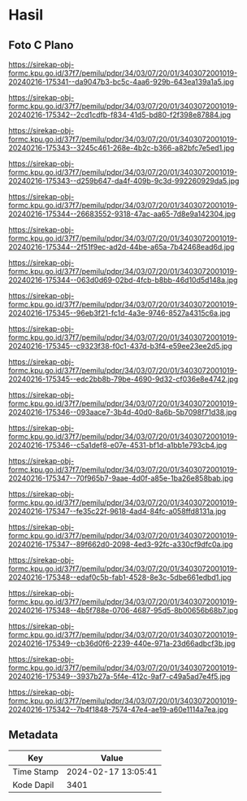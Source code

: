 # Hasil

## Foto C Plano

https://sirekap-obj-formc.kpu.go.id/37f7/pemilu/pdpr/34/03/07/20/01/3403072001019-20240216-175341--da9047b3-bc5c-4aa6-929b-643ea139a1a5.jpg

https://sirekap-obj-formc.kpu.go.id/37f7/pemilu/pdpr/34/03/07/20/01/3403072001019-20240216-175342--2cd1cdfb-f834-41d5-bd80-f2f398e87884.jpg

https://sirekap-obj-formc.kpu.go.id/37f7/pemilu/pdpr/34/03/07/20/01/3403072001019-20240216-175343--3245c461-268e-4b2c-b366-a82bfc7e5ed1.jpg

https://sirekap-obj-formc.kpu.go.id/37f7/pemilu/pdpr/34/03/07/20/01/3403072001019-20240216-175343--d259b647-da4f-409b-9c3d-992260929da5.jpg

https://sirekap-obj-formc.kpu.go.id/37f7/pemilu/pdpr/34/03/07/20/01/3403072001019-20240216-175344--26683552-9318-47ac-aa65-7d8e9a142304.jpg

https://sirekap-obj-formc.kpu.go.id/37f7/pemilu/pdpr/34/03/07/20/01/3403072001019-20240216-175344--2f51f9ec-ad2d-44be-a65a-7b42468ead6d.jpg

https://sirekap-obj-formc.kpu.go.id/37f7/pemilu/pdpr/34/03/07/20/01/3403072001019-20240216-175344--063d0d69-02bd-4fcb-b8bb-46d10d5d148a.jpg

https://sirekap-obj-formc.kpu.go.id/37f7/pemilu/pdpr/34/03/07/20/01/3403072001019-20240216-175345--96eb3f21-fc1d-4a3e-9746-8527a4315c6a.jpg

https://sirekap-obj-formc.kpu.go.id/37f7/pemilu/pdpr/34/03/07/20/01/3403072001019-20240216-175345--c9323f38-f0c1-437d-b3f4-e59ee23ee2d5.jpg

https://sirekap-obj-formc.kpu.go.id/37f7/pemilu/pdpr/34/03/07/20/01/3403072001019-20240216-175345--edc2bb8b-79be-4690-9d32-cf036e8e4742.jpg

https://sirekap-obj-formc.kpu.go.id/37f7/pemilu/pdpr/34/03/07/20/01/3403072001019-20240216-175346--093aace7-3b4d-40d0-8a6b-5b7098f71d38.jpg

https://sirekap-obj-formc.kpu.go.id/37f7/pemilu/pdpr/34/03/07/20/01/3403072001019-20240216-175346--c5a1def8-e07e-4531-bf1d-a1bb1e793cb4.jpg

https://sirekap-obj-formc.kpu.go.id/37f7/pemilu/pdpr/34/03/07/20/01/3403072001019-20240216-175347--70f965b7-9aae-4d0f-a85e-1ba26e858bab.jpg

https://sirekap-obj-formc.kpu.go.id/37f7/pemilu/pdpr/34/03/07/20/01/3403072001019-20240216-175347--fe35c22f-9618-4ad4-84fc-a058ffd8131a.jpg

https://sirekap-obj-formc.kpu.go.id/37f7/pemilu/pdpr/34/03/07/20/01/3403072001019-20240216-175347--89f662d0-2098-4ed3-92fc-a330cf9dfc0a.jpg

https://sirekap-obj-formc.kpu.go.id/37f7/pemilu/pdpr/34/03/07/20/01/3403072001019-20240216-175348--edaf0c5b-fab1-4528-8e3c-5dbe661edbd1.jpg

https://sirekap-obj-formc.kpu.go.id/37f7/pemilu/pdpr/34/03/07/20/01/3403072001019-20240216-175348--4b5f788e-0706-4687-95d5-8b00656b68b7.jpg

https://sirekap-obj-formc.kpu.go.id/37f7/pemilu/pdpr/34/03/07/20/01/3403072001019-20240216-175349--cb36d0f6-2239-440e-971a-23d66adbcf3b.jpg

https://sirekap-obj-formc.kpu.go.id/37f7/pemilu/pdpr/34/03/07/20/01/3403072001019-20240216-175349--3937b27a-5f4e-412c-9af7-c49a5ad7e4f5.jpg

https://sirekap-obj-formc.kpu.go.id/37f7/pemilu/pdpr/34/03/07/20/01/3403072001019-20240216-175342--7b4f1848-7574-47e4-ae19-a60e1114a7ea.jpg


## Metadata

| Key        | Value               |
| ---------- | ------------------- |
| Time Stamp | 2024-02-17 13:05:41 |
| Kode Dapil | 3401                |



